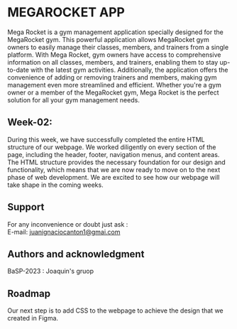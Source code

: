 # MEGAROCKET APP
Mega Rocket is a gym management application specially designed for the MegaRocket gym. This powerful application allows MegaRocket gym owners to easily manage their classes, members, and trainers from a single platform. With Mega Rocket, gym owners have access to comprehensive information on all classes, members, and trainers, enabling them to stay up-to-date with the latest gym activities. Additionally, the application offers the convenience of adding or removing trainers and members, making gym management even more streamlined and efficient. Whether you're a gym owner or a member of the MegaRocket gym, Mega Rocket is the perfect solution for all your gym management needs.
## Week-02:
During this week, we have successfully completed the entire HTML structure of our webpage. We worked diligently on every section of the page, including the header, footer, navigation menus, and content areas. The HTML structure provides the necessary foundation for our design and functionality, which means that we are now ready to move on to the next phase of web development. We are excited to see how our webpage will take shape in the coming weeks.
## Support
For any inconvenience or doubt just ask :    
E-mail: juanignaciocanton1@gmai.com
## Authors and acknowledgment
BaSP-2023 : Joaquin's gruop
## Roadmap
Our next step is to add CSS to the webpage to achieve the design that we created in Figma.